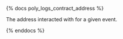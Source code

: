 {% docs poly_logs_contract_address %}

The address interacted with for a given event.

{% enddocs %}